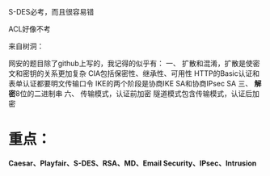 S-DES必考，而且很容易错

ACL好像不考



来自树洞：

网安的题目除了github上写的，我记得的似乎有：
一、
扩散和混淆，扩散是使密文和密钥的关系更加复杂
CIA包括保密性、继承性、可用性
HTTP的Basic认证和表单认证都要明文传输口令
IKE的两个阶段是协商IKE SA和协商IPsec SA
三、
**解密**8位的二进制串
六、
传输模式，认证前加密
隧道模式包含传输模式，认证后加密



# 重点：

**Caesar、Playfair、S-DES、RSA、MD、Email Security、IPsec、Intrusion**

